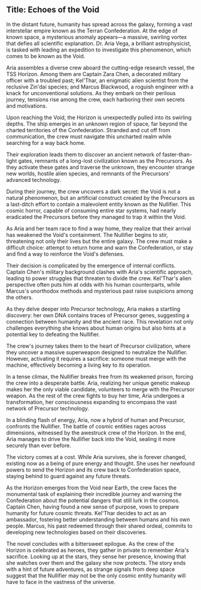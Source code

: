 
## Title: Echoes of the Void

In the distant future, humanity has spread across the galaxy, forming a vast interstellar empire known as the Terran Confederation. At the edge of known space, a mysterious anomaly appears—a massive, swirling vortex that defies all scientific explanation. Dr. Aria Vega, a brilliant astrophysicist, is tasked with leading an expedition to investigate this phenomenon, which comes to be known as the Void.

Aria assembles a diverse crew aboard the cutting-edge research vessel, the TSS Horizon. Among them are Captain Zara Chen, a decorated military officer with a troubled past; Kel'Thar, an enigmatic alien scientist from the reclusive Zin'dai species; and Marcus Blackwood, a roguish engineer with a knack for unconventional solutions. As they embark on their perilous journey, tensions rise among the crew, each harboring their own secrets and motivations.

Upon reaching the Void, the Horizon is unexpectedly pulled into its swirling depths. The ship emerges in an unknown region of space, far beyond the charted territories of the Confederation. Stranded and cut off from communication, the crew must navigate this uncharted realm while searching for a way back home.

Their exploration leads them to discover an ancient network of faster-than-light gates, remnants of a long-lost civilization known as the Precursors. As they activate these gates and traverse the unknown, they encounter strange new worlds, hostile alien species, and remnants of the Precursors' advanced technology.

During their journey, the crew uncovers a dark secret: the Void is not a natural phenomenon, but an artificial construct created by the Precursors as a last-ditch effort to contain a malevolent entity known as the Nullifier. This cosmic horror, capable of consuming entire star systems, had nearly eradicated the Precursors before they managed to trap it within the Void.

As Aria and her team race to find a way home, they realize that their arrival has weakened the Void's containment. The Nullifier begins to stir, threatening not only their lives but the entire galaxy. The crew must make a difficult choice: attempt to return home and warn the Confederation, or stay and find a way to reinforce the Void's defenses.

Their decision is complicated by the emergence of internal conflicts. Captain Chen's military background clashes with Aria's scientific approach, leading to power struggles that threaten to divide the crew. Kel'Thar's alien perspective often puts him at odds with his human counterparts, while Marcus's unorthodox methods and mysterious past raise suspicions among the others.

As they delve deeper into Precursor technology, Aria makes a startling discovery: her own DNA contains traces of Precursor genes, suggesting a connection between humanity and the ancient race. This revelation not only challenges everything she knows about human origins but also hints at a potential key to defeating the Nullifier.

The crew's journey takes them to the heart of Precursor civilization, where they uncover a massive superweapon designed to neutralize the Nullifier. However, activating it requires a sacrifice: someone must merge with the machine, effectively becoming a living key to its operation.

In a tense climax, the Nullifier breaks free from its weakened prison, forcing the crew into a desperate battle. Aria, realizing her unique genetic makeup makes her the only viable candidate, volunteers to merge with the Precursor weapon. As the rest of the crew fights to buy her time, Aria undergoes a transformation, her consciousness expanding to encompass the vast network of Precursor technology.

In a blinding flash of energy, Aria, now a hybrid of human and Precursor, confronts the Nullifier. The battle of cosmic entities rages across dimensions, witnessed by the awestruck crew of the Horizon. In the end, Aria manages to drive the Nullifier back into the Void, sealing it more securely than ever before.

The victory comes at a cost. While Aria survives, she is forever changed, existing now as a being of pure energy and thought. She uses her newfound powers to send the Horizon and its crew back to Confederation space, staying behind to guard against any future threats.

As the Horizon emerges from the Void near Earth, the crew faces the monumental task of explaining their incredible journey and warning the Confederation about the potential dangers that still lurk in the cosmos. Captain Chen, having found a new sense of purpose, vows to prepare humanity for future cosmic threats. Kel'Thar decides to act as an ambassador, fostering better understanding between humans and his own people. Marcus, his past redeemed through their shared ordeal, commits to developing new technologies based on their discoveries.

The novel concludes with a bittersweet epilogue. As the crew of the Horizon is celebrated as heroes, they gather in private to remember Aria's sacrifice. Looking up at the stars, they sense her presence, knowing that she watches over them and the galaxy she now protects. The story ends with a hint of future adventures, as strange signals from deep space suggest that the Nullifier may not be the only cosmic entity humanity will have to face in the vastness of the universe.
